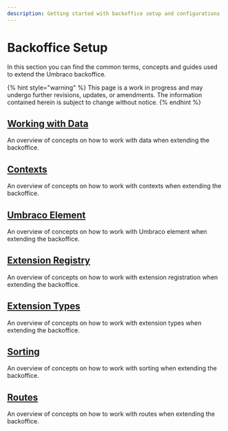 ```yaml
---
description: Getting started with backoffice setup and configurations
---
```


# Backoffice Setup

In this section you can find the common terms, concepts and guides used to extend the Umbraco backoffice.

{% hint style="warning" %}
This page is a work in progress and may undergo further revisions, updates, or amendments. The information contained herein is subject to change without notice.
{% endhint %}

## [Working with Data](./#working-with-data)

An overview of concepts on how to work with data when extending the backoffice.

## [Contexts](contexts/)

An overview of concepts on how to work with contexts when extending the backoffice.

## [Umbraco Element](umbraco-element/)

An overview of concepts on how to work with Umbraco element when extending the backoffice.

## [Extension Registry](extension-registry/)

An overview of concepts on how to work with extension registration when extending the backoffice.

## [Extension Types](extension-types/)

An overview of concepts on how to work with extension types when extending the backoffice.

## [Sorting](sorting.md)

An overview of concepts on how to work with sorting when extending the backoffice.

## [Routes](routes.md)

An overview of concepts on how to work with routes when extending the backoffice.
